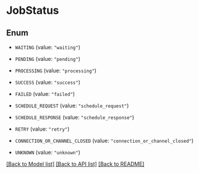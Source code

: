 # JobStatus

## Enum


* `WAITING` (value: `"waiting"`)

* `PENDING` (value: `"pending"`)

* `PROCESSING` (value: `"processing"`)

* `SUCCESS` (value: `"success"`)

* `FAILED` (value: `"failed"`)

* `SCHEDULE_REQUEST` (value: `"schedule_request"`)

* `SCHEDULE_RESPONSE` (value: `"schedule_response"`)

* `RETRY` (value: `"retry"`)

* `CONNECTION_OR_CHANNEL_CLOSED` (value: `"connection_or_channel_closed"`)

* `UNKNOWN` (value: `"unknown"`)


[[Back to Model list]](../README.md#documentation-for-models) [[Back to API list]](../README.md#documentation-for-api-endpoints) [[Back to README]](../README.md)


